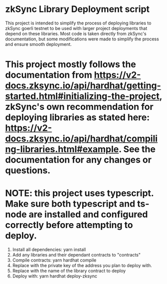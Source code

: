# zkSync Library Deployment script

This project is intended to simplify the process of deploying libraries to zkSync goerli testnet to be used with larger project deployments that depend on these libraries.  Most code is taken directly from zkSync's documentation, but some modifications were made to simplify the process and ensure smooth deployment.

# This project mostly follows the documentation from https://v2-docs.zksync.io/api/hardhat/getting-started.html#initializing-the-project, zkSync's own recommendation for deploying libraries as stated here: https://v2-docs.zksync.io/api/hardhat/compiling-libraries.html#example.  See the documentation for any changes or questions.

# NOTE: this project uses typescript.  Make sure both typescript and ts-node are installed and configured correctly before attempting to deploy.

1. Install all dependencies: yarn install
2. Add any libraries and their dependant contracts to "contracts"
3. Compile contracts: yarn hardhat compile
4. Replace <YOUR-PRIVATE-KEY> with the private key of the address you plan to deploy with.
5. Replace <YOUR-CONTRACT-NAME> with the name of the library contract to deploy
6. Deploy with: yarn hardhat deploy-zksync